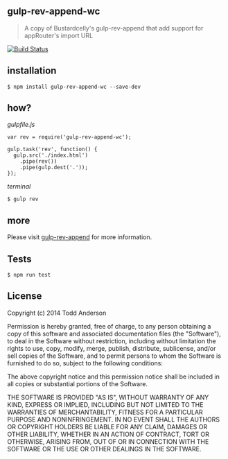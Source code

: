 gulp-rev-append-wc
---
> A copy of Bustardcelly's gulp-rev-append that add support for appRouter's import URL

[![Build Status](https://travis-ci.org/wonsikin/gulp-rev-append-wc.png?branch=master)](https://travis-ci.org/wonsikin/gulp-rev-append-wc)

installation
---
```
$ npm install gulp-rev-append-wc --save-dev
```

how?
---
_gulpfile.js_
```
var rev = require('gulp-rev-append-wc');

gulp.task('rev', function() {
  gulp.src('./index.html')
    .pipe(rev())
    .pipe(gulp.dest('.'));
});

```

_terminal_
```
$ gulp rev
```

more
---

Please visit [gulp-rev-append](https://github.com/bustardcelly/gulp-rev-append) for more information.

Tests
---

```
$ npm run test
```

License
---
Copyright (c) 2014 Todd Anderson

Permission is hereby granted, free of charge, to any person
obtaining a copy of this software and associated documentation
files (the "Software"), to deal in the Software without
restriction, including without limitation the rights to use,
copy, modify, merge, publish, distribute, sublicense, and/or sell
copies of the Software, and to permit persons to whom the
Software is furnished to do so, subject to the following
conditions:

The above copyright notice and this permission notice shall be
included in all copies or substantial portions of the Software.

THE SOFTWARE IS PROVIDED "AS IS", WITHOUT WARRANTY OF ANY KIND,
EXPRESS OR IMPLIED, INCLUDING BUT NOT LIMITED TO THE WARRANTIES
OF MERCHANTABILITY, FITNESS FOR A PARTICULAR PURPOSE AND
NONINFRINGEMENT. IN NO EVENT SHALL THE AUTHORS OR COPYRIGHT
HOLDERS BE LIABLE FOR ANY CLAIM, DAMAGES OR OTHER LIABILITY,
WHETHER IN AN ACTION OF CONTRACT, TORT OR OTHERWISE, ARISING
FROM, OUT OF OR IN CONNECTION WITH THE SOFTWARE OR THE USE OR
OTHER DEALINGS IN THE SOFTWARE.
